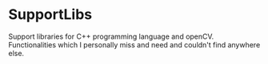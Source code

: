 SupportLibs
===========

Support libraries for C++ programming language and openCV. Functionalities which I personally miss and need and couldn't find anywhere else.

